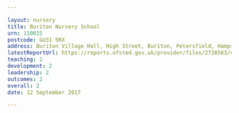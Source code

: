 ```yaml
---

layout: nursery
title: Buriton Nursery School
urn: 110015
postcode: GU31 5RX
address: Buriton Village Hall, High Street, Buriton, Petersfield, Hampshire, GU31 5RX
latestReportUrl: https://reports.ofsted.gov.uk/provider/files/2728563/urn/110015.pdf
teaching: 2
development: 2
leadership: 2
outcomes: 2
overall: 2
date: 12 September 2017

---
```

